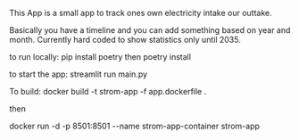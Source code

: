 This App is a small app to track ones own electricity intake our outtake. 

Basically you have a timeline and you can add something based on year and month. 
Currently hard coded to show statistics only until 2035.

to run locally:
pip install poetry
then
poetry install

to start the app:
streamlit run main.py  

To build:
docker build -t strom-app -f app.dockerfile .

then

docker run -d -p 8501:8501 --name strom-app-container strom-app
